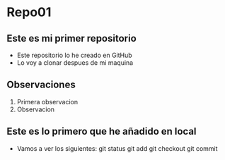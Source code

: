 # Repo01

## Este es mi primer repositorio 
- Este repositorio lo he creado en GitHub
- Lo voy a clonar despues de mi maquina

## Observaciones 
1. Primera observacion
2. Observacion 

## Este es lo primero que he añadido en local
- Vamos a ver los siguientes:
	git status
	git add 
	git checkout 
	git commit
